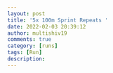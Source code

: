 ```yaml
---
layout: post
title: '5x 100m Sprint Repeats '
date: 2022-02-03 20:39:12
author: multishiv19
comments: true
category: [runs]
tags: [Run]
description: 
---
```


<div width='100%' class='strava-embed-placeholder' data-embed-type='activity' data-embed-id='6623805812'></div>
<script src='https://strava-embeds.com/embed.js'></script>

